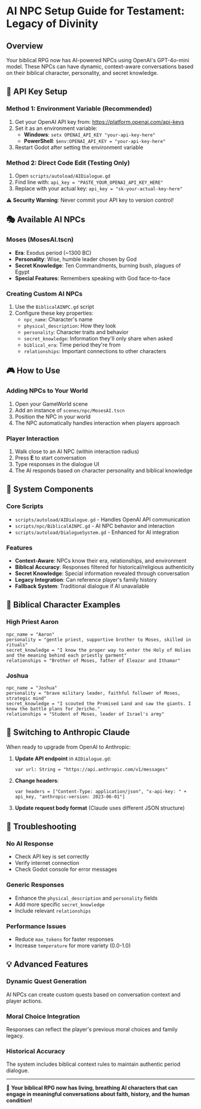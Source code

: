 # AI NPC Setup Guide for Testament: Legacy of Divinity

## Overview
Your biblical RPG now has AI-powered NPCs using OpenAI's GPT-4o-mini model. These NPCs can have dynamic, context-aware conversations based on their biblical character, personality, and secret knowledge.

## 🔑 API Key Setup

### Method 1: Environment Variable (Recommended)
1. Get your OpenAI API key from: https://platform.openai.com/api-keys
2. Set it as an environment variable:
   - **Windows**: `setx OPENAI_API_KEY "your-api-key-here"`
   - **PowerShell**: `$env:OPENAI_API_KEY = "your-api-key-here"`
3. Restart Godot after setting the environment variable

### Method 2: Direct Code Edit (Testing Only)
1. Open `scripts/autoload/AIDialogue.gd`
2. Find line with: `api_key = "PASTE_YOUR_OPENAI_API_KEY_HERE"`
3. Replace with your actual key: `api_key = "sk-your-actual-key-here"`

⚠️ **Security Warning**: Never commit your API key to version control!

## 🎭 Available AI NPCs

### Moses (MosesAI.tscn)
- **Era**: Exodus period (~1300 BC)
- **Personality**: Wise, humble leader chosen by God
- **Secret Knowledge**: Ten Commandments, burning bush, plagues of Egypt
- **Special Features**: Remembers speaking with God face-to-face

### Creating Custom AI NPCs
1. Use the `BiblicalAINPC.gd` script
2. Configure these key properties:
   - `npc_name`: Character's name
   - `physical_description`: How they look
   - `personality`: Character traits and behavior
   - `secret_knowledge`: Information they'll only share when asked
   - `biblical_era`: Time period they're from
   - `relationships`: Important connections to other characters

## 🎮 How to Use

### Adding NPCs to Your World
1. Open your GameWorld scene
2. Add an instance of `scenes/npc/MosesAI.tscn`
3. Position the NPC in your world
4. The NPC automatically handles interaction when players approach

### Player Interaction
1. Walk close to an AI NPC (within interaction radius)
2. Press **E** to start conversation
3. Type responses in the dialogue UI
4. The AI responds based on character personality and biblical knowledge

## 🔧 System Components

### Core Scripts
- `scripts/autoload/AIDialogue.gd` - Handles OpenAI API communication
- `scripts/npc/BiblicalAINPC.gd` - AI NPC behavior and interaction
- `scripts/autoload/DialogueSystem.gd` - Enhanced for AI integration

### Features
- **Context-Aware**: NPCs know their era, relationships, and environment
- **Biblical Accuracy**: Responses filtered for historical/religious authenticity
- **Secret Knowledge**: Special information revealed through conversation
- **Legacy Integration**: Can reference player's family history
- **Fallback System**: Traditional dialogue if AI unavailable

## 🎯 Biblical Character Examples

### High Priest Aaron
```gdscript
npc_name = "Aaron"
personality = "gentle priest, supportive brother to Moses, skilled in rituals"
secret_knowledge = "I know the proper way to enter the Holy of Holies and the meaning behind each priestly garment"
relationships = "Brother of Moses, father of Eleazar and Ithamar"
```

### Joshua
```gdscript
npc_name = "Joshua"
personality = "brave military leader, faithful follower of Moses, strategic mind"
secret_knowledge = "I scouted the Promised Land and saw the giants. I know the battle plans for Jericho."
relationships = "Student of Moses, leader of Israel's army"
```

## 🔄 Switching to Anthropic Claude

When ready to upgrade from OpenAI to Anthropic:

1. **Update API endpoint** in `AIDialogue.gd`:
   ```gdscript
   var url: String = "https://api.anthropic.com/v1/messages"
   ```

2. **Change headers**:
   ```gdscript
   var headers = ["Content-Type: application/json", "x-api-key: " + api_key, "anthropic-version: 2023-06-01"]
   ```

3. **Update request body format** (Claude uses different JSON structure)

## 🛟 Troubleshooting

### No AI Response
- Check API key is set correctly
- Verify internet connection
- Check Godot console for error messages

### Generic Responses
- Enhance the `physical_description` and `personality` fields
- Add more specific `secret_knowledge`
- Include relevant `relationships`

### Performance Issues
- Reduce `max_tokens` for faster responses
- Increase `temperature` for more variety (0.0-1.0)

## 💡 Advanced Features

### Dynamic Quest Generation
AI NPCs can create custom quests based on conversation context and player actions.

### Moral Choice Integration
Responses can reflect the player's previous moral choices and family legacy.

### Historical Accuracy
The system includes biblical context rules to maintain authentic period dialogue.

---

🎉 **Your biblical RPG now has living, breathing AI characters that can engage in meaningful conversations about faith, history, and the human condition!**